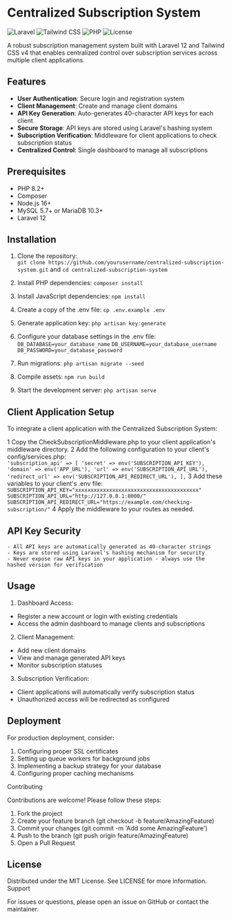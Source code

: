 # Centralized Subscription System

![Laravel](https://img.shields.io/badge/Laravel-12-FF2D20?logo=laravel)
![Tailwind CSS](https://img.shields.io/badge/Tailwind_CSS-v4-06B6D4?logo=tailwindcss)
![PHP](https://img.shields.io/badge/PHP-8.2+-777BB4?logo=php)
![License](https://img.shields.io/badge/license-MIT-blue)

A robust subscription management system built with Laravel 12 and Tailwind CSS v4 that enables centralized control over subscription services across multiple client applications.

## Features

-   **User Authentication**: Secure login and registration system
-   **Client Management**: Create and manage client domains
-   **API Key Generation**: Auto-generates 40-character API keys for each client
-   **Secure Storage**: API keys are stored using Laravel's hashing system
-   **Subscription Verification**: Middleware for client applications to check subscription status
-   **Centralized Control**: Single dashboard to manage all subscriptions

## Prerequisites

-   PHP 8.2+
-   Composer
-   Node.js 16+
-   MySQL 5.7+ or MariaDB 10.3+
-   Laravel 12

## Installation

1. Clone the repository:<br>
   `git clone https://github.com/yourusername/centralized-subscription-system.git`
   and
   `cd centralized-subscription-system`

3. Install PHP dependencies:
   `composer install`

4. Install JavaScript dependencies:
   `npm install`

5. Create a copy of the .env file:
   `cp .env.example .env`

6. Generate application key:
   `php artisan key:generate`

7. Configure your database settings in the .env file:  
   `DB_DATABASE=your_database_name`
   `DB_USERNAME=your_database_username`
   `DB_PASSWORD=your_database_password`

8. Run migrations:
   `php artisan migrate --seed`

9. Compile assets:
   `npm run build`

10. Start the development server:
   `php artisan serve`

## Client Application Setup

To integrate a client application with the Centralized Subscription System:

1	Copy the CheckSubscriptionMiddleware.php to your client application's middleware directory.
2	Add the following configuration to your client's config/services.php:  
    `'subscription_api' => [ 'secret' => env('SUBSCRIPTION_API_KEY'), 'domain' => env('APP_URL'), 'url' => env('SUBSCRIPTION_API_URL'), 'redirect_url' => env('SUBSCRIPTION_API_REDIRECT_URL'), ],`
3	Add these variables to your client's .env file:  
   `SUBSCRIPTION_API_KEY="xxxxxxxxxxxxxxxxxxxxxxxxxxxxxxxxxxxxxxxx" SUBSCRIPTION_API_URL="http://127.0.0.1:8000/" SUBSCRIPTION_API_REDIRECT_URL="https://example.com/checking-subscription/"`
4	Apply the middleware to your routes as needed.

## API Key Security

    - All API keys are automatically generated as 40-character strings
    - Keys are stored using Laravel's hashing mechanism for security
    - Never expose raw API keys in your application - always use the hashed version for verification

## Usage

1.  Dashboard Access:

-   Register a new account or login with existing credentials
-   Access the admin dashboard to manage clients and subscriptions

2.  Client Management:

-   Add new client domains
-   View and manage generated API keys
-   Monitor subscription statuses

3.  Subscription Verification:

-   Client applications will automatically verify subscription status
-   Unauthorized access will be redirected as configured

## Deployment

For production deployment, consider:

1. Configuring proper SSL certificates
2. Setting up queue workers for background jobs
3. Implementing a backup strategy for your database
4. Configuring proper caching mechanisms

Contributing

Contributions are welcome! Please follow these steps:

1. Fork the project
2. Create your feature branch (git checkout -b feature/AmazingFeature)
3. Commit your changes (git commit -m 'Add some AmazingFeature')
4. Push to the branch (git push origin feature/AmazingFeature)
5. Open a Pull Request

## License

Distributed under the MIT License. See LICENSE for more information.
Support

For issues or questions, please open an issue on GitHub or contact the maintainer.
